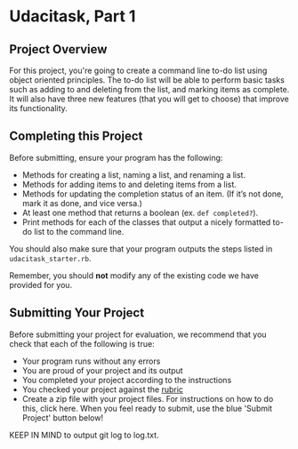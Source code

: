 # Udacitask, Part 1

## Project Overview

For this project, you're going to create a command line to-do list using object oriented principles. The to-do list will be able to perform basic tasks such as adding to and deleting from the list, and marking items as complete. It will also have three new features (that you will get to choose) that improve its functionality.

## Completing this Project

Before submitting, ensure your program has the following:

* Methods for creating a list, naming a list, and renaming a list.
* Methods for adding items to and deleting items from a list.
* Methods for updating the completion status of an item. (If it’s not done, mark it as done, and vice versa.)
* At least one method that returns a boolean (ex. `def completed?`).
* Print methods for each of the classes that output a nicely formatted to-do list to the command line.

You should also make sure that your program outputs the steps listed in `udacitask_starter.rb`.

Remember, you should **not** modify any of the existing code we have provided for you.

## Submitting Your Project

Before submitting your project for evaluation, we recommend that you check that each of the following is true:

* Your program runs without any errors
* You are proud of your project and its output
* You completed your project according to the instructions
* You checked your project against the [rubric](https://review.udacity.com/#!/projects/5605865838/rubric)
* Create a zip file with your project files. For instructions on how to do this, click here. When you feel ready to submit, use the blue 'Submit Project' button below!

KEEP IN MIND to output git log to log.txt.